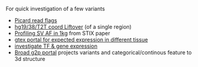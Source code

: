 For quick investigation of a few variants 

- [Picard read flags](https://broadinstitute.github.io/picard/explain-flags.html)
- [hg19/38/T2T coord Liftover](https://liftover.broadinstitute.org/) (of a single region)
- [Profiling SV AF in 1kg](https://stix.colorado.edu/) from STIX paper
- [gtex portal for expected expression in different tissue](https://gtexportal.org/home/)
- [investigate TF & gene expression](http://cistrome.org/db/#/)
- [Broad g2p portal](https://g2p.broadinstitute.org/) projects variants and categorical/continous feature to 3d structure
